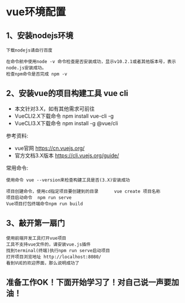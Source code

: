 # vue环境配置
 ## 1、安装nodejs环境
    下载nodejs请自行百度

    在命令航中使用node -v 命令检查是否安装成功，显示v10.2.1或者其他版本号，表示node.js安装成功。
    检查npm命令是否完成 npm -v
## 2、安装vue的项目构建工具 vue cli
+ 本文针对3.X，如有其他需求可前往 
+ VueCLI2.X下载命令  npm install vue-cli -g
+ VueCLI3.X下载命令  npm install -g @vue/cli

参考资料:
+ vue官网 https://cn.vuejs.org/
+ 官方文档3.X版本 https://cli.vuejs.org/guide/

常用命令:
    
    使用命令 vue --version来检查构建工具是否(3.X)安装成功
    
    项目创建命令，使用cd指定项目要创建到的目录      vue create 项目名称
	项目启动命令  npm run serve
	Vue项目打包终端命令npm run build
    
## 3、敲开第一扇门
    使用前端开发工具打开vue项目
    工具不支持vue文件的，请安装vue.js插件
    找到terminal(终端)执行npm run serve启动项目
    打开项目浏览地址 http://localhost:8080/
    看到VUE的欢迎界面，那么说明成功了
 
##  准备工作OK！下面开始学习了！对自己说一声要加油！